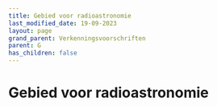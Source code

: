 ```yaml
---
title: Gebied voor radioastronomie
last_modified_date: 19-09-2023
layout: page
grand_parent: Verkenningsvoorschriften
parent: G
has_children: false
---
```


Gebied voor radioastronomie
===========================


